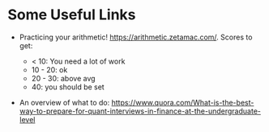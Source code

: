 # Some Useful Links

- Practicing your arithmetic! <https://arithmetic.zetamac.com/>. Scores to get:
  - < 10: You need a lot of work
  - 10 - 20: ok
  - 20 - 30: above avg
  - 40: you should be set
  
- An overview of what to do: <https://www.quora.com/What-is-the-best-way-to-prepare-for-quant-interviews-in-finance-at-the-undergraduate-level>
